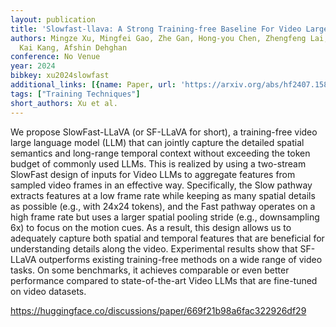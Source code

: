 ```yaml
---
layout: publication
title: 'Slowfast-llava: A Strong Training-free Baseline For Video Large Language Models'
authors: Mingze Xu, Mingfei Gao, Zhe Gan, Hong-you Chen, Zhengfeng Lai, Haiming Gang,
  Kai Kang, Afshin Dehghan
conference: No Venue
year: 2024
bibkey: xu2024slowfast
additional_links: [{name: Paper, url: 'https://arxiv.org/abs/hf2407.15841'}]
tags: ["Training Techniques"]
short_authors: Xu et al.
---
```

We propose SlowFast-LLaVA (or SF-LLaVA for short), a training-free video large language model (LLM) that can jointly capture the detailed spatial semantics and long-range temporal context without exceeding the token budget of commonly used LLMs. This is realized by using a two-stream SlowFast design of inputs for Video LLMs to aggregate features from sampled video frames in an effective way. Specifically, the Slow pathway extracts features at a low frame rate while keeping as many spatial details as possible (e.g., with 24x24 tokens), and the Fast pathway operates on a high frame rate but uses a larger spatial pooling stride (e.g., downsampling 6x) to focus on the motion cues. As a result, this design allows us to adequately capture both spatial and temporal features that are beneficial for understanding details along the video. Experimental results show that SF-LLaVA outperforms existing training-free methods on a wide range of video tasks. On some benchmarks, it achieves comparable or even better performance compared to state-of-the-art Video LLMs that are fine-tuned on video datasets.

https://huggingface.co/discussions/paper/669f21b98a6fac322926df29